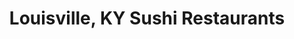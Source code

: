 ---
layout: city
title: Louisville, KY Sushi Restaurants
permalink: /kentucky/louisville/
stateAbbr: KY
stateName: Kentucky
cityName: Louisville

---